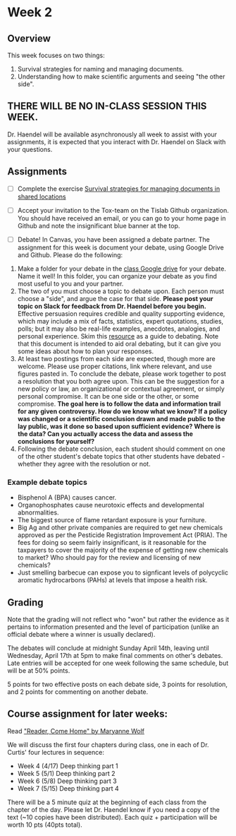 # Week 2 
## Overview
This week focuses on two things:
1. Survival strategies for naming and managing documents.
2. Understanding how to make scientific arguments and seeing "the other side".

## THERE WILL BE NO IN-CLASS SESSION THIS WEEK.
Dr. Haendel will be available asynchronously all week to assist with your assignments, it is expected that you interact with Dr. Haendel on Slack with your questions.  

## Assignments

- [ ]  Complete the exercise [Survival strategies for managing documents in shared locations](https://tis-lab.github.io/tox-class/lessons/DocumentSurvival.html)

- [ ]  Accept your invitation to the Tox-team on the Tislab Github organization. You should have received an email, or you can go to your home page in Github and note the insignificant blue banner at the top. 

- [ ]  Debate! In Canvas, you have been assigned a debate partner. The assignment for this week is document your debate, using Google Drive and Github. Please do the following:

  1. Make a folder for your debate in the [class Google drive](https://drive.google.com/drive/u/1/folders/0AN6jU0SiMou_Uk9PVA) for your debate. Name it well! In this folder, you can organize your debate as you find most useful to you and your partner.
  2. The two of you must choose a topic to debate upon. Each person must choose a "side", and argue the case for that side. **Please post your topic on Slack for feedback from Dr. Haendel before you begin.** 
  Effective persuasion requires credible and quality supporting evidence, which may include a mix of facts, statistics, expert quotations, studies, polls; but it may also be real-life examples, anecdotes, analogies, and personal experience. Skim this  [resource](http://debate.uvm.edu/dcpdf/PFNFL.pdf) as a guide to debating. Note that this document is intended to aid oral debating, but it can give you some ideas about how to plan your responses.
  3. At least two postings from each side are expected, though more are welcome. Please use proper citations, link where relevant, and use figures pasted in. To conclude the debate, please work together to post a resolution that you both agree upon. This can be the suggestion for a new policy or law, an organizational or contextual agreement, or simply personal compromise. It can be one side or the other, or some compromise. **The goal here is to follow the data and information trail for any given controversy. How do we know what we know? If a policy was changed or a scientific conclusion drawn and made public to the lay public, was it done so based upon sufficient evidence? Where is the data? Can you actually access the data and assess the conclusions for yourself?** 
  4. Following the debate conclusion, each student should comment on one of the other student's debate topics that other students have debated - whether they agree with the resolution or not. 
  
### Example debate topics
* Bisphenol A (BPA) causes cancer.
* Organophosphates cause neurotoxic effects and developmental abnormalities.
* The biggest source of flame retardant exposure is your furniture.
* Big Ag and other private companies are required to get new chemicals approved as per the Pesticide Registration Improvement Act (PRIA). The fees for doing so seem fairly insignificant, is it reasonable for the taxpayers to cover the majority of the expense of getting new chemicals to market? Who should pay for the review and licensing of new chemicals?
* Just smelling barbecue can expose you to signficant levels of polycyclic aromatic hydrocarbons (PAHs) at levels that impose a health risk.

## Grading 
Note that the grading will not reflect who "won" but rather the evidence as it pertains to information presented and the level of participation (unlike an official debate where a winner is usually declared).

The debates will conclude at midnight Sunday April 14th, leaving until Wednesday, April 17th at 5pm to make final comments on other's debates. Late entries will be accepted for one week following the same schedule, but will be at 50% points.

5 points for two effective posts on each debate side, 3 points for resolution, and 2 points for commenting on another debate.  

## Course assignment for later weeks:
Read ["Reader, Come Home" by Maryanne Wolf](https://www.maryannewolf.com/reader-come-home-1) 

We will discuss the first four chapters during class, one in each of Dr. Curtis' four lectures in sequence: 
- Week 4 (4/17)	Deep thinking part 1		 
- Week 5 (5/1)	Deep thinking part 2		 
- Week 6 (5/8)	Deep thinking part 3		 
- Week 7 (5/15) Deep thinking part 4 

There will be a 5 minute quiz at the beginning of each class from the chapter of the day. Please let Dr. Haendel know if you need a copy of the text (~10 copies have been distributed). Each quiz + participation will be worth 10 pts (40pts total).
